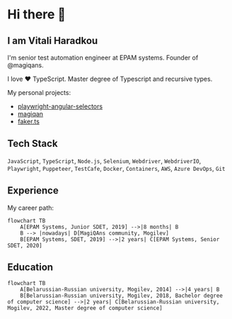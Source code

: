 # Hi there 👋
## I am Vitali Haradkou

I'm senior test automation engineer at EPAM systems. Founder of @magiqans.

I love ❤️ TypeScript. Master degree of Typescript and recursive types.

My personal projects:

- [playwright-angular-selectors](https://github.com/vitalics/playwright-angular-selectors)
- [magiqan](https://github.com/vitalics/magiqan/tree/main)
- [faker.ts](https://github.com/magiqans/faker.ts)

## Tech Stack
`JavaScript`, `TypeScript`, `Node.js`, `Selenium`, `Webdriver`, `WebdriverIO`, `Playwright`, `Puppeteer`, `TestCafe`, `Docker`, `Containers`, `AWS`, `Azure DevOps`, `Git`

## Experience

My career path:

```mermaid
flowchart TB
    A[EPAM Systems, Junior SDET, 2019] -->|8 months| B
    B --> |nowadays| D[MagiQAns community, Mogilev]
    B[EPAM Systems, SDET, 2019] -->|2 years| C[EPAM Systems, Senior SDET, 2020]
```

## Education

```mermaid
flowchart TB
    A[Belarussian-Russian university, Mogilev, 2014] -->|4 years| B
    B[Belarussian-Russian university, Mogilev, 2018, Bachelor degree of computer science] -->|2 years| C[Belarussian-Russian university, Mogilev, 2022, Master degree of computer science]
```
